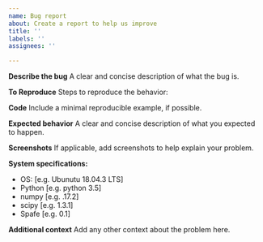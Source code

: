 ```yaml
---
name: Bug report
about: Create a report to help us improve
title: ''
labels: ''
assignees: ''

---
```


**Describe the bug**
A clear and concise description of what the bug is.

**To Reproduce**
Steps to reproduce the behavior:

**Code**
Include a minimal reproducible example, if possible.

**Expected behavior**
A clear and concise description of what you expected to happen.

**Screenshots**
If applicable, add screenshots to help explain your problem.

**System specifications:**
 - OS: [e.g. Ubunutu 18.04.3 LTS]
 - Python [e.g. python 3.5]
 - numpy [e.g. .17.2]
 - scipy [e.g. 1.3.1]
 - Spafe [e.g. 0.1]

**Additional context**
Add any other context about the problem here.
